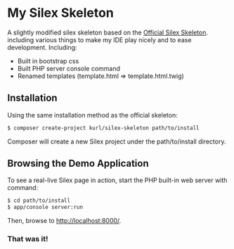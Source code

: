 # My Silex Skeleton 

A slightly modified silex skeleton based on the [Official Silex Skeleton](https://github.com/silexphp/Silex-Skeleton). 
including various things to make my IDE play nicely and to ease development. Including:

* Built in bootstrap css
* Built PHP server console command
* Renamed templates (template.html => template.html.twig)
 
## Installation

Using the same installation method as the official skeleton:

```sh
$ composer create-project kurl/silex-skeleton path/to/install
```

Composer will create a new Silex project under the path/to/install directory.

## Browsing the Demo Application

To see a real-live Silex page in action, start the PHP built-in web server with command:

```sh
$ cd path/to/install
$ app/console server:run
```

Then, browse to [http://localhost:8000/](http://localhost:8000/).

### That was it!